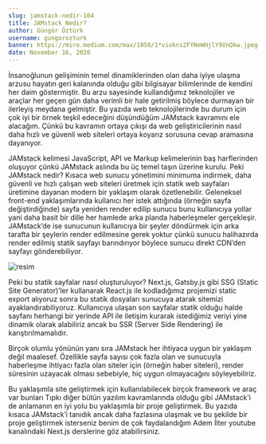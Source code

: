 ```yaml
---
slug: jamstack-nedir-104
title: JAMstack Nedir?
author: Güngör Öztürk
username: gungorozturk
banner: https://miro.medium.com/max/1050/1*viokns2FYNeWHjlY9VnQkw.jpeg
date: November 16, 2020
---
```


İnsanoğlunun gelişiminin temel dinamiklerinden olan daha iyiye ulaşma arzusu hayatın geri kalanında olduğu gibi bilgisayar bilimlerinde de kendini her daim göstermiştir. Bu arzu sayesinde kullandığımız teknolojiler ve araçlar her geçen gün daha verimli bir hale getirilmiş böylece durmayan bir ilerleyiş meydana gelmiştir. Bu yazıda web teknolojilerinde bu durum için çok iyi bir örnek teşkil edeceğini düşündüğüm JAMstack kavramını ele alacağım. Çünkü bu kavramın ortaya çıkışı da web geliştiricilerinin nasıl daha hızlı ve güvenli web siteleri ortaya koyarız sorusuna cevap aramasına dayanıyor.

JAMstack kelimesi JavaScript, API ve Markup kelimelerinin baş harflerinden oluşuyor çünkü JAMstack aslında bu üç temel taşın üzerine kurulu. Peki JAMstack nedir? Kısaca web sunucu yönetimini minimuma indirmek, daha güvenli ve hızlı çalışan web siteleri üretmek için statik web sayfaları üretimine dayanan modern bir yaklaşım olarak özetlenebilir. Geleneksel front-end yaklaşımlarında kullanıcı her istek attığında (örneğin sayfa değiştirdiğinde) sayfa yeniden render edilip sunucu bunu kullanıcıya yollar yani daha basit bir dille her hamlede arka planda haberleşmeler gerçekleşir. JAMstack’de ise sunucunun kullanıcıya bir şeyler döndürmek için arka tarafta bir şeylerin render edilmesine gerek yoktur çünkü sunucu halihazırda render edilmiş statik sayfayı barındırıyor böylece sunucu direkt CDN’den sayfayı gönderebiliyor.

![resim](https://dinarys.com/photos/7/jam-dinarys.png)

Peki bu statik sayfalar nasıl oluşturuluyor? Next.js, Gatsby.js gibi SSG (Static Site Generator)’ler kullanarak React.js ile kodladığımız projemizi static export alıyoruz sonra bu statik dosyaları sunucuya atarak sitemizi ayaklandırabiliyoruz. Kullanıcıya ulaşan son sayfalar statik olduğu halde sayfanı herhangi bir yerinde API ile iletişim kurarak istediğimiz veriyi yine dinamik olarak alabiliriz ancak bu SSR (Server Side Rendering) ile karıştırılmamalıdır.

Birçok olumlu yönünün yanı sıra JAMstack her ihtiyaca uygun bir yaklaşım değil maalesef. Özellikle sayfa sayısı çok fazla olan ve sunucuyla haberleşme ihtiyacı fazla olan siteler için (örneğin haber siteleri), render süresinin uzayacak olması sebebiyle, hiç uygun olmayacağını söyleyebiliriz.

Bu yaklaşımla site geliştirmek için kullanılabilecek birçok framework ve araç var bunları Tıpkı diğer bütün yazılım kavramlarında olduğu gibi JAMstack’i de anlamanın en iyi yolu bu yaklaşımla bir proje geliştirmek. Bu yazıda kısaca JAMstack’i tanıdık ancak daha fazlasına ulaşmak ve bu şekilde bir proje geliştirmek isterseniz benim de çok faydalandığım Adem İlter youtube kanalındaki Next.js derslerine göz atabilirsiniz.


